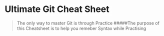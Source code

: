 # Ultimate Git Cheat Sheet
> The only way to master Git is through Practice
#####The purpose of this Cheatsheet is to help you remeber Syntax while Practising

